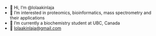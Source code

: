 - 👋 Hi, I’m @lolaakinlaja
- 👀 I’m interested in proteomics, bioinformatics, mass spectrometry and their applications
- 🌱 I’m currently a biochemistry student at UBC, Canada
-  :email: lolaakinlaja@gmail.com

<!---
lolaakinlaja/lolaakinlaja is a ✨ special ✨ repository because its `README.md` (this file) appears on your GitHub profile.
You can click the Preview link to take a look at your changes.
--->
